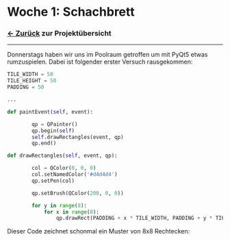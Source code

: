 # Woche 1: Schachbrett

### [<- Zurück](/index.md) zur Projektübersicht
---

Donnerstags haben wir uns im Poolraum getroffen um mit PyQt5 etwas rumzuspielen. Dabei ist folgender erster Versuch rausgekommen:

```python
TILE_WIDTH = 50
TILE_HEIGHT = 50
PADDING = 50

...

def paintEvent(self, event):

        qp = QPainter()
        qp.begin(self)
        self.drawRectangles(event, qp)
        qp.end()

def drawRectangles(self, event, qp):

        col = QColor(0, 0, 0)
        col.setNamedColor('#d4d4d4')
        qp.setPen(col)

        qp.setBrush(QColor(200, 0, 0))

        for y in range(8):
            for x in range(8):
                qp.drawRect(PADDING + x * TILE_WIDTH, PADDING + y * TILE_HEIGHT, TILE_WIDTH, TILE_HEIGHT)              
```

Dieser Code zeichnet schonmal ein Muster von 8x8 Rechtecken:
